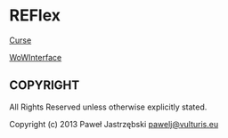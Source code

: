 ﻿# REFlex

[Curse](http://www.curse.com/addons/wow/reflex-battleground-historian)

[WoWInterface](http://www.wowinterface.com/downloads/info19190-REFlex-ArenaBattlegroundHistorian.html)

## COPYRIGHT

All Rights Reserved unless otherwise explicitly stated.

Copyright (c) 2013 Paweł Jastrzębski <pawelj@vulturis.eu>